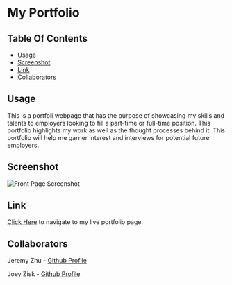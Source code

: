 # My Portfolio

## Table Of Contents
* [Usage](#usage)
* [Screenshot](#screenshot)
* [Link](#link)
* [Collaborators](#collaborators)

## Usage

This is a portfoli webpage that has the purpose of showcasing my skills and talents to employers looking to fill a part-time or full-time position. This portfolio highlights my work as well as the thought processes behind it. This portfolio will help me garner interest and interviews for potential future employers.


## Screenshot

![Front Page Screenshot](./Assets/images/portfolio.gif)

## Link

[Click Here](https://jrod3323.github.io/Homework_2_Respnosive_Portfolio/) to navigate to my live portfolio page.

## Collaborators

Jeremy Zhu - [Github Profile](https://github.com/jeishu) 

Joey Zisk - [Github Profile](https://github.com/fuddafudda) 